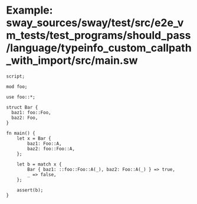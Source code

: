 # Example: sway_sources/sway/test/src/e2e_vm_tests/test_programs/should_pass/language/typeinfo_custom_callpath_with_import/src/main.sw

```sway
script;

mod foo;

use foo::*;

struct Bar {
  baz1: foo::Foo,
  baz2: Foo,
}

fn main() {
    let x = Bar {
        baz1: Foo::A,
        baz2: foo::Foo::A,
    };

    let b = match x {
        Bar { baz1: ::foo::Foo::A(_), baz2: Foo::A(_) } => true,
        _ => false,
    };

    assert(b);
}

```
